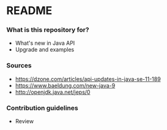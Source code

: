 # README #

### What is this repository for? ###

* What's new in Java API
* Upgrade and examples

### Sources

* https://dzone.com/articles/api-updates-in-java-se-11-189
* https://www.baeldung.com/new-java-9
* http://openjdk.java.net/jeps/0

### Contribution guidelines ###

* Review
